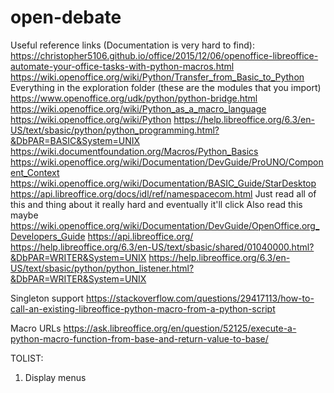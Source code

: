 # open-debate
Useful reference links (Documentation is very hard to find):
https://christopher5106.github.io/office/2015/12/06/openoffice-libreoffice-automate-your-office-tasks-with-python-macros.html
https://wiki.openoffice.org/wiki/Python/Transfer_from_Basic_to_Python
Everything in the exploration folder (these are the modules that you import)
https://www.openoffice.org/udk/python/python-bridge.html
https://wiki.openoffice.org/wiki/Python_as_a_macro_language
https://wiki.openoffice.org/wiki/Python
https://help.libreoffice.org/6.3/en-US/text/sbasic/python/python_programming.html?&DbPAR=BASIC&System=UNIX
https://wiki.documentfoundation.org/Macros/Python_Basics
https://wiki.openoffice.org/wiki/Documentation/DevGuide/ProUNO/Component_Context
https://wiki.openoffice.org/wiki/Documentation/BASIC_Guide/StarDesktop
https://api.libreoffice.org/docs/idl/ref/namespacecom.html
Just read all of this and thing about it really hard and eventually it'll click
Also read this maybe
https://wiki.openoffice.org/wiki/Documentation/DevGuide/OpenOffice.org_Developers_Guide
https://api.libreoffice.org/
https://help.libreoffice.org/6.3/en-US/text/sbasic/shared/01040000.html?&DbPAR=WRITER&System=UNIX
https://help.libreoffice.org/6.3/en-US/text/sbasic/python/python_listener.html?&DbPAR=WRITER&System=UNIX

Singleton support
https://stackoverflow.com/questions/29417113/how-to-call-an-existing-libreoffice-python-macro-from-a-python-script

Macro URLs
https://ask.libreoffice.org/en/question/52125/execute-a-python-macro-function-from-base-and-return-value-to-base/


TOLIST:
1. Display menus